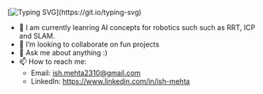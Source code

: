 <!-- ### Hi there 👋 -->
[![Typing SVG](https://readme-typing-svg.demolab.com?font=Fira+Code&pause=1000&width=435&lines=Hi%2C+I+am+Ish!)](https://git.io/typing-svg)
- 🌱 I am currently leanring AI concepts for robotics such such as RRT, ICP and SLAM. 
- 👯 I’m looking to collaborate on fun projects
- 💬 Ask me about anything :)
- 📫 How to reach me: 
     - Email: ish.mehta2310@gmail.com
     - LinkedIn: https://www.linkedin.com/in/ish-mehta


<!--
**IshMehta/IshMehta** is a ✨ _special_ ✨ repository because its `README.md` (this file) appears on your GitHub profile.

Here are some ideas to get you started:

- 🔭 I’m currently working on ...
- 🌱 I’m currently learning ...
- 👯 I’m looking to collaborate on ...
- 🤔 I’m looking for help with ...
- 💬 Ask me about ...
- 📫 How to reach me: ...
- 😄 Pronouns: ...
- ⚡ Fun fact: ...
-->
